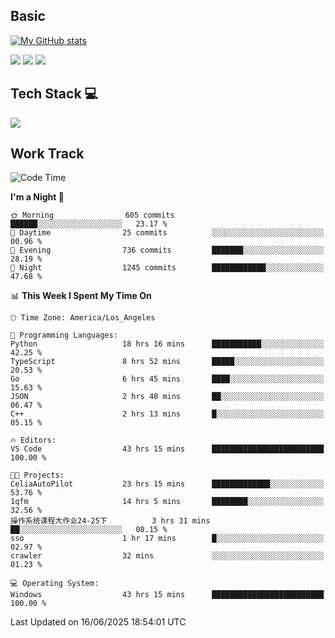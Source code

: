 ## Basic
 
[![My GitHub stats](https://github-readme-stats.vercel.app/api?username=Zzhihon&show_icons=true&theme=purple)](https://github.com/Zzhihon)
 
 [![](https://img.shields.io/badge/website-4493f8?style=for-the-badge&logo=About.me&logoColor=purple)](https://tatakal.com/)
 [![](https://img.shields.io/badge/RSS-4493f8?style=for-the-badge&logo=rss&logoColor=purple)](https://tatakal.com/feed/)
 [![](https://img.shields.io/badge/Email-4493f8?style=for-the-badge&logo=gmail&logoColor=purple)](mailto:bt1q@tatakal.com)

## Tech Stack 💻

<a href="https://skillicons.dev">
  <img src="https://skillicons.dev/icons?i=py,html,css,javascript,bash,java,vue,go,nodejs,cpp" />
</a>

</br>

## Work Track

<!--START_SECTION:waka-->
![Code Time](http://img.shields.io/badge/Code%20Time-405%20hrs%2035%20mins-blue)

**I'm a Night 🦉** 

```text
🌞 Morning                605 commits         ██████░░░░░░░░░░░░░░░░░░░   23.17 % 
🌆 Daytime                25 commits          ░░░░░░░░░░░░░░░░░░░░░░░░░   00.96 % 
🌃 Evening                736 commits         ███████░░░░░░░░░░░░░░░░░░   28.19 % 
🌙 Night                  1245 commits        ████████████░░░░░░░░░░░░░   47.68 % 
```


📊 **This Week I Spent My Time On** 

```text
🕑︎ Time Zone: America/Los_Angeles

💬 Programming Languages: 
Python                   18 hrs 16 mins      ███████████░░░░░░░░░░░░░░   42.25 % 
TypeScript               8 hrs 52 mins       █████░░░░░░░░░░░░░░░░░░░░   20.53 % 
Go                       6 hrs 45 mins       ████░░░░░░░░░░░░░░░░░░░░░   15.63 % 
JSON                     2 hrs 48 mins       ██░░░░░░░░░░░░░░░░░░░░░░░   06.47 % 
C++                      2 hrs 13 mins       █░░░░░░░░░░░░░░░░░░░░░░░░   05.15 % 

🔥 Editors: 
VS Code                  43 hrs 15 mins      █████████████████████████   100.00 % 

🐱‍💻 Projects: 
CeliaAutoPilot           23 hrs 15 mins      █████████████░░░░░░░░░░░░   53.76 % 
1qfm                     14 hrs 5 mins       ████████░░░░░░░░░░░░░░░░░   32.56 % 
操作系统课程大作业24-25下          3 hrs 31 mins       ██░░░░░░░░░░░░░░░░░░░░░░░   08.15 % 
sso                      1 hr 17 mins        █░░░░░░░░░░░░░░░░░░░░░░░░   02.97 % 
crawler                  32 mins             ░░░░░░░░░░░░░░░░░░░░░░░░░   01.23 % 

💻 Operating System: 
Windows                  43 hrs 15 mins      █████████████████████████   100.00 % 
```


 Last Updated on 16/06/2025 18:54:01 UTC
<!--END_SECTION:waka-->
